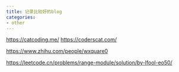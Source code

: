 ```yaml
---
title: 记录比较好的blog
categories:
- other
---
```



https://catcoding.me/
https://coderscat.com/

https://www.zhihu.com/people/wxquare0

https://leetcode.cn/problems/range-module/solution/by-lfool-eo50/

